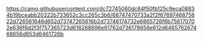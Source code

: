 https://camo.githubusercontent.com/dc72745060dc84f50fb125c9eca08834b19bceabb20322b733652c3cc265c3b6/68747470733a2f2f6769746875622d726561646d652d73747265616b2d73746174732e6865726f6b756170702e636f6d2f3f757365723d616268696e61762d736178656e612d646576267468656d653d6461726b
